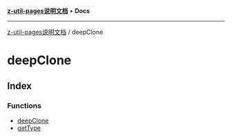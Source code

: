 [**z-util-pages说明文档**](../README.md) • **Docs**

***

[z-util-pages说明文档](../modules.md) / deepClone

# deepClone

## Index

### Functions

- [deepClone](functions/deepClone.md)
- [getType](functions/getType.md)

